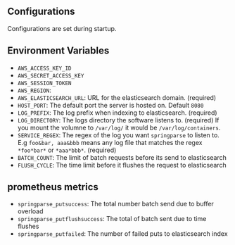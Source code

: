 ## Configurations
Configurations are set during startup. 

## Environment Variables
* `AWS_ACCESS_KEY_ID`
* `AWS_SECRET_ACCESS_KEY`
* `AWS_SESSION_TOKEN`
* `AWS_REGION`: 
* `AWS_ELASTICSEARCH_URL`: URL for the elasticsearch domain. (required)
* `HOST_PORT`: The default port the server is hosted on. Default `8080`
* `LOG_PREFIX`: The log prefix when indexing to elasticsearch. (required)
* `LOG_DIRECTORY`: The logs directory the software listens to. (required) If you mount the volumne to `/var/log/` it would be `/var/log/containers`.
* `SERVICE_REGEX`: The regex of the log you want `springparse` to listen to. E.g `foo&bar, aaa&bbb` means any log file that matches the regex `*foo*bar*` or `*aaa*bbb*`. (required)
* `BATCH_COUNT`: The limit of batch requests before its send to elasticsearch
* `FLUSH_CYCLE`: The time limit before it flushes the request to elasticsearch


## prometheus metrics
* `springparse_putsuccess`: The total number batch send due to buffer overload
* `springparse_putflushsuccess`: The total of batch sent due to time flushes
* `springparse_putfailed`: The number of failed puts to elasticsearch index
